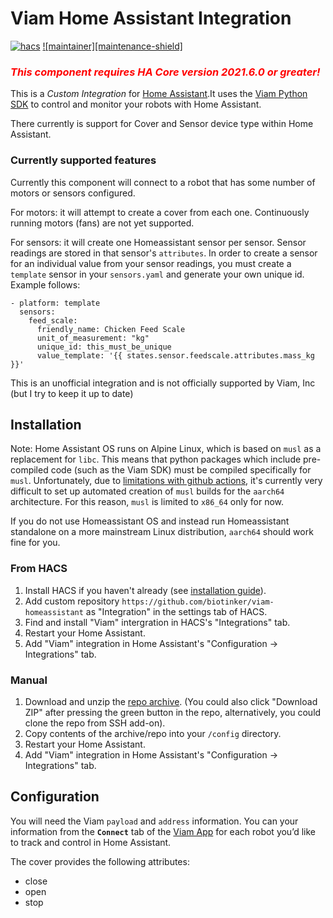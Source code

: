# Viam Home Assistant Integration

[![hacs][hacsbadge]][hacs]
[![maintainer][maintenance-shield]][maintainer]

### <span style="color:red">_This component requires HA Core version 2021.6.0 or greater!_</span>

This is a _Custom Integration_ for [Home Assistant](https://www.home-assistant.io/).It uses the [Viam Python SDK](python.viam.dev/) to control and monitor your robots with Home Assistant.

There currently is support for Cover and Sensor device type within Home Assistant.

### Currently supported features

Currently this component will connect to a robot that has some number of motors or sensors configured.

For motors: it will attempt to create a cover from each one. Continuously running motors (fans) are not yet supported.

For sensors: it will create one Homeassistant sensor per sensor. Sensor readings are stored in that sensor's `attributes`. In order to create a sensor for an individual value from your sensor readings, you must create a `template` sensor in your `sensors.yaml` and generate your own unique id. Example follows:

```
- platform: template
  sensors:
    feed_scale:
      friendly_name: Chicken Feed Scale
      unit_of_measurement: "kg"
      unique_id: this_must_be_unique
      value_template: '{{ states.sensor.feedscale.attributes.mass_kg }}'
```

This is an unofficial integration and is not officially supported by Viam, Inc (but I try to keep it up to date)

## Installation

Note: Home Assistant OS runs on Alpine Linux, which is based on `musl` as a replacement for `libc`. This means that python packages which include pre-compiled code (such as the Viam SDK) must be compiled specifically for `musl`. Unfortunately, due to [limitations with github actions](https://github.com/actions/runner/issues/801), it's currently very difficult to set up automated creation of `musl` builds for the `aarch64` architecture. For this reason, `musl` is limited to `x86_64` only for now.

If you do not use Homeassistant OS and instead run Homeassistant standalone on a more mainstream Linux distribution, `aarch64` should work fine for you.

### From HACS

1. Install HACS if you haven't already (see [installation guide](https://hacs.netlify.com/docs/installation/manual)).
2. Add custom repository `https://github.com/biotinker/viam-homeassistant` as "Integration" in the settings tab of HACS.
3. Find and install "Viam" intergration in HACS's "Integrations" tab.
4. Restart your Home Assistant.
5. Add "Viam" integration in Home Assistant's "Configuration -> Integrations" tab.

### Manual

1. Download and unzip the [repo archive](https://github.com/biotinker/viam-homeassistant). (You could also click "Download ZIP" after pressing the green button in the repo, alternatively, you could clone the repo from SSH add-on).
2. Copy contents of the archive/repo into your `/config` directory.
3. Restart your Home Assistant.
4. Add "Viam" integration in Home Assistant's "Configuration -> Integrations" tab.

## Configuration

You will need the Viam `payload` and `address` information. You can your information from the **`Connect`** tab of the [Viam App](https://app.viam.com/robots) for each robot you’d like to track and control in Home Assistant. 

The cover provides the following attributes:

- close
- open
- stop

<!---->

[hacs]: https://github.com/custom-components/hacs
[hacsbadge]: https://img.shields.io/badge/HACS-Default-orange.svg
[maintainer]: https://github.com/biotinker
